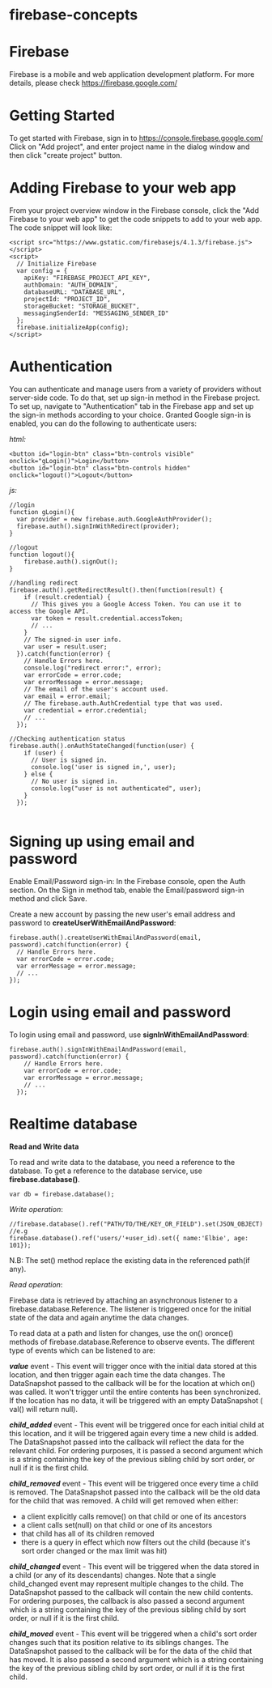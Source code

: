 # firebase-concepts

# Firebase
Firebase is a mobile and web application development platform.
For more details, please check https://firebase.google.com/

# Getting Started
To get started with Firebase, sign in to https://console.firebase.google.com/
Click on "Add project", and enter project name in the dialog window and then click "create project" button.

# Adding Firebase to your web app
From your project overview window in the Firebase console, click the "Add Firebase to your web app" to get
the code snippets to add to your web app.
The code snippet will look like:
````
<script src="https://www.gstatic.com/firebasejs/4.1.3/firebase.js"></script>
<script>
  // Initialize Firebase
  var config = {
    apiKey: "FIREBASE_PROJECT_API_KEY",
    authDomain: "AUTH_DOMAIN",
    databaseURL: "DATABASE_URL",
    projectId: "PROJECT_ID",
    storageBucket: "STORAGE_BUCKET",
    messagingSenderId: "MESSAGING_SENDER_ID"
  };
  firebase.initializeApp(config);
</script>
````
# Authentication
You can authenticate and manage users from a variety of providers without server-side code.
To do that, set up sign-in method in the Firebase project. To set up, navigate to "Authentication" tab in the Firebase app and set up the sign-in methods
according to your choice.
Granted Google sign-in is enabled, you can do the following to authenticate users:

*html:*
````
<button id="login-btn" class="btn-controls visible" onclick="gLogin()">Login</button>
<button id="login-btn" class="btn-controls hidden" onclick="logout()">Logout</button>

````
*js:*
````
//login
function gLogin(){
  var provider = new firebase.auth.GoogleAuthProvider();
  firebase.auth().signInWithRedirect(provider);
}

//logout
function logout(){
    firebase.auth().signOut();
}

//handling redirect
firebase.auth().getRedirectResult().then(function(result) {
    if (result.credential) {
      // This gives you a Google Access Token. You can use it to access the Google API.
      var token = result.credential.accessToken;
      // ...
    }
    // The signed-in user info.
    var user = result.user;
  }).catch(function(error) {
    // Handle Errors here.
    console.log("redirect error:", error);
    var errorCode = error.code;
    var errorMessage = error.message;
    // The email of the user's account used.
    var email = error.email;
    // The firebase.auth.AuthCredential type that was used.
    var credential = error.credential;
    // ...
  });
  
//Checking authentication status
firebase.auth().onAuthStateChanged(function(user) {
    if (user) {
      // User is signed in.
      console.log('user is signed in,', user);
    } else {
      // No user is signed in.
      console.log("user is not authenticated", user);
    }
  });
  
````
# Signing up using email and password
Enable Email/Password sign-in:
In the Firebase console, open the Auth section.
On the Sign in method tab, enable the Email/password sign-in method and click Save.

Create a new account by passing the new user's email address and password to 
**createUserWithEmailAndPassword**:
````
firebase.auth().createUserWithEmailAndPassword(email, password).catch(function(error) {
  // Handle Errors here.
  var errorCode = error.code;
  var errorMessage = error.message;
  // ...
});
````

# Login using email and password
To login using email and password, use **signInWithEmailAndPassword**:
````
firebase.auth().signInWithEmailAndPassword(email, password).catch(function(error) {
    // Handle Errors here.
    var errorCode = error.code;
    var errorMessage = error.message;
    // ...
  });
````

# Realtime database
**Read and Write data**

To read and write data to the database, you need a reference to the database. To get a reference to the database service, use **firebase.database()**.

````
var db = firebase.database();
````

*Write operation*:
````
//firebase.database().ref("PATH/TO/THE/KEY_OR_FIELD").set(JSON_OBJECT)
//e.g
firebase.database().ref('users/'+user_id).set({ name:'Elbie', age: 101});
````
N.B: The set() method replace the existing data in the referenced path(if any).

*Read operation*:

Firebase data is retrieved by attaching an asynchronous listener to a firebase.database.Reference.
The listener is triggered once for the initial state of the data and again anytime the data changes.

To read data at a path and listen for changes, use the on() oronce() methods of firebase.database.Reference to observe events.
The different type of events which can be listened to are:

***value*** event - This event will trigger once with the initial data stored at this location, and then trigger again each time the data changes. The DataSnapshot passed to the callback will be for the location at which on() was called. It won't trigger until the entire contents has been synchronized. If the location has no data, it will be triggered with an empty DataSnapshot ( val() will return null).

***child_added*** event - This event will be triggered once for each initial child at this location, and it will be triggered again every time a new child is added. The DataSnapshot passed into the callback will reflect the data for the relevant child. For ordering purposes, it is passed a second argument which is a string containing the key of the previous sibling child by sort order, or null if it is the first child.

***child_removed*** event - This event will be triggered once every time a child is removed. The DataSnapshot passed into the callback will be the old data for the child that was removed. A child will get removed when either:

* a client explicitly calls remove() on that child or one of its ancestors
* a client calls set(null) on that child or one of its ancestors
* that child has all of its children removed
* there is a query in effect which now filters out the child (because it's sort order changed or the max limit was hit)

***child_changed*** event - This event will be triggered when the data stored in a child (or any of its descendants) changes. Note that a single child_changed event may represent multiple changes to the child. The DataSnapshot passed to the callback will contain the new child contents. For ordering purposes, the callback is also passed a second argument which is a string containing the key of the previous sibling child by sort order, or null if it is the first child.

***child_moved*** event - This event will be triggered when a child's sort order changes such that its position relative to its siblings changes. The DataSnapshot passed to the callback will be for the data of the child that has moved. It is also passed a second argument which is a string containing the key of the previous sibling child by sort order, or null if it is the first child.


